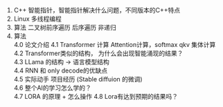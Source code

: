 

1. C++ 智能指针，智能指针解决什么问题，不同版本的C++特点
2. Linux 多线程编程
3. 算法 二叉树前序遍历  后序遍历 非递归
4. 算法  
   4.0 论文介绍
   4.1 Transformer 计算 Attention计算，softmax qkv 集体计算  
   4.2 Transformer类似的结构， 为什么会出现智能涌现的结果？  
   4.3 LLama 的结构 -> 语言模型结构  
   4.4 RNN 和 only decode的优缺点  
   4.5 实际动手 项目经历 (Stable diffuion 的微调)  
   4.6 整个AI的学习怎么学的？  
   4.7 LORA 的原理  + 怎么操作
   4.8 Lora有达到预期的结果吗？
   
   
